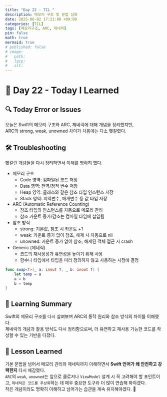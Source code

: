 ```yaml
---
title: "Day 22 - TIL "
description: 메모리 구조 및 문법 심화
date: 2025-06-02 17:21:00 +09:00
categories: [TIL]
tags: [메모리구조, ARC, 제네릭]
pin: false
math: true
mermaid: true
# published: false
# image:
#   path:
#   lqip: 
#   alt: 
---
```


# 📘 Day 22 - Today I Learned

## 🔍 Today Error or Issues  
오늘은 Swift의 메모리 구조와 ARC, 제네릭에 대해 개념을 정리했지만,  
ARC의 strong, weak, unowned 차이가 처음에는 다소 헷갈렸다.

## 🛠️ Troubleshooting
헷갈린 개념들을 다시 정리하면서 이해를 명확히 했다.  
- 메모리 구조  
    - Code 영역: 컴파일된 코드 저장  
    - Data 영역: 전역/정적 변수 저장  
    - Heap 영역: 클래스와 같은 참조 타입 인스턴스 저장  
    - Stack 영역: 지역변수, 매개변수 등 값 타입 저장  
- ARC (Automatic Reference Counting)  
    - 참조 타입의 인스턴스를 자동으로 메모리 관리  
    - 참조 카운트 증가/감소는 컴파일 타임에 삽입됨  
- 참조 방식  
    - strong: 기본값, 참조 시 카운트 +1  
    - weak: 카운트 증가 없이 참조, 해제 시 자동으로 nil  
    - unowned: 카운트 증가 없이 참조, 해제된 객체 접근 시 crash
- Generic (제네릭)
    - 코드의 재사용성과 유연성을 높이기 위해 사용
    - 함수나 타입에서 타입을 미리 정의하지 않고 사용하는 시점에 결정

```swift
func swap<T>(_ a: inout T, _ b: inout T) {
    let temp = a
    a = b
    b = temp
}
```

## 📝 Learning Summary
Swift의 메모리 구조를 다시 살펴보며 ARC의 동작 원리와 참조 방식의 차이를 이해했다.  
제네릭의 개념과 활용 방식도 다시 정리함으로써, 더 유연하고 재사용 가능한 코드를 작성할 수 있는 기반을 다졌다.

## 📘 Lesson Learned
기본 문법을 넘어서 메모리 관리와 제네릭까지 이해하면서 **Swift 언어가 왜 안전하고 강력한지** 다시 체감했다.  
`ARC`의 `weak`, `unowned`는 앞으로 클로저나 `ViewModel` 설계 시 꼭 고려해야 할 포인트이고, `제네릭은 코드를 추상화`하는 데 매우 중요한 도구라 더 많이 연습해 봐야겠다.  
작은 개념이라도 명확히 이해하고 넘어가는 습관을 계속 유지해야겠다. 💪
